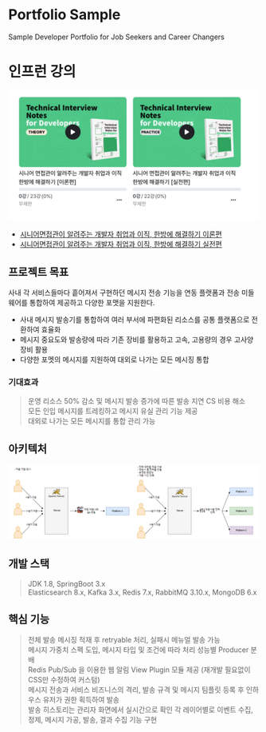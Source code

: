 # Portfolio Sample
Sample Developer Portfolio for Job Seekers and Career Changers


# 인프런 강의

<img src="https://github.com/villainscode/DesignPattern/blob/main/image/inflean_code.jpeg" width="1000">

- [시니어면접관이 알려주는 개발자 취업과 이직, 한방에 해결하기 이론편](https://www.inflearn.com/course/%EC%8B%9C%EB%8B%88%EC%96%B4-%EB%A9%B4%EC%A0%91%EA%B4%80-%EC%95%8C%EB%A0%A4%EC%A3%BC%EB%8A%94-%EC%B7%A8%EC%97%85-%EC%9D%B4%EC%A7%81-%EC%9D%B4%EB%A1%A0)
- [시니어면접관이 알려주는 개발자 취업과 이직, 한방에 해결하기 실전편](https://www.inflearn.com/course/%EC%8B%9C%EB%8B%88%EC%96%B4-%EB%A9%B4%EC%A0%91%EA%B4%80-%EC%95%8C%EB%A0%A4%EC%A3%BC%EB%8A%94-%EC%B7%A8%EC%97%85-%EC%9D%B4%EC%A7%81-%EC%8B%A4%EC%A0%84)




## 프로젝트 목표
사내 각 서비스들마다 흩어져서 구현하던 메시지 전송 기능을 연동 플랫폼과 전송 미들웨어를 통합하여 제공하고 다양한 포맷을 지원한다. 

- 사내 메시지 발송기를 통합하여 여러 부서에 파편화된 리소스를 공통 플랫폼으로 전환하여 효율화 <br> 
- 메시지 중요도와 발송량에 따라 기존 장비를 활용하고 고속, 고용량의 경우 고사양 장비 활용 <br>
- 다양한 포멧의 메시지를 지원하여 대외로 나가는 모든 메시징 통합 <br>

### 기대효과 
>
>운영 리소스 50% 감소 및 메시지 발송 증가에 따른 발송 지연 CS 비용 해소<br>
>모든 인입 메시지를 트레킹하고 메시지 유실 관리 기능 제공<br>
>대외로 나가는 모든 메시지를 통합 관리 가능<br>
>

## 아키텍처

<img src="./image/src/image/그림1.png" width="1200">

## 개발 스택
> JDK 1.8, SpringBoot 3.x <br> 
> Elasticsearch 8.x,  Kafka 3.x, Redis 7.x, RabbitMQ 3.10.x, MongoDB 6.x 


## 핵심 기능 
>
>전체 발송 메시징 적재 후 retryable 처리, 실패시 메뉴얼 발송 가능 <br>
> 메시지 가중치 스펙 도입, 메시지 타입 및 조건에 따라 처리 성능별 Producer 분배 <br>
> Redis Pub/Sub 을 이용한 웹 알림 View Plugin 모듈 제공 (재개발 필요없이 CSS만 수정하여 커스텀) <br>
> 메시지 전송과 서비스 비즈니스의 격리, 발송 규격 및 메시지 팀플릿 등록 후 인하우스 유저가 권한 획득하여 발송 <br>
> 발송 히스토리는 관리자 화면에서 실시간으로 확인
> 각 레이어별로 이벤트 수집, 정제, 메시지 가공, 발송, 결과 수집 기능 구현
